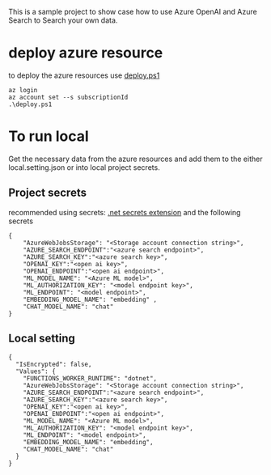 This is a sample project to show case how to use Azure OpenAI and Azure Search to Search your own data.



# deploy azure resource

to deploy the azure resources use [deploy.ps1](https://github.com/nampacx/MeetingNotes/blob/main/eng/deploy.ps1)

```
az login
az account set --s subscriptionId
.\deploy.ps1
```

# To run local

Get the necessary data from the azure resources and add them to the either local.setting.json or into local project secrets.

## Project secrets

recommended using secrets: [.net secrets extension](https://marketplace.visualstudio.com/items?itemName=adrianwilczynski.user-secrets)
and the following secrets

```
{
    "AzureWebJobsStorage": "<Storage account connection string>",
    "AZURE_SEARCH_ENDPOINT":"<azure search endpoint>",
    "AZURE_SEARCH_KEY":"<azure search key>",
    "OPENAI_KEY":"<open ai key>",
    "OPENAI_ENDPOINT":"<open ai endpoint>",
    "ML_MODEL_NAME": "<Azure ML model>",
    "ML_AUTHORIZATION_KEY": "<model endpoint key>",
    "ML_ENDPOINT": "<model endpoint>",
    "EMBEDDING_MODEL_NAME": "embedding" ,
    "CHAT_MODEL_NAME": "chat" 
}
```

## Local setting

```
{
  "IsEncrypted": false,
  "Values": {
    "FUNCTIONS_WORKER_RUNTIME": "dotnet",
    "AzureWebJobsStorage": "<Storage account connection string>",
    "AZURE_SEARCH_ENDPOINT":"<azure search endpoint>",
    "AZURE_SEARCH_KEY":"<azure search key>",
    "OPENAI_KEY":"<open ai key>",
    "OPENAI_ENDPOINT":"<open ai endpoint>",
    "ML_MODEL_NAME": "<Azure ML model>",
    "ML_AUTHORIZATION_KEY": "<model endpoint key>",
    "ML_ENDPOINT": "<model endpoint>",
    "EMBEDDING_MODEL_NAME": "embedding",
    "CHAT_MODEL_NAME": "chat" 
  }
}
```
